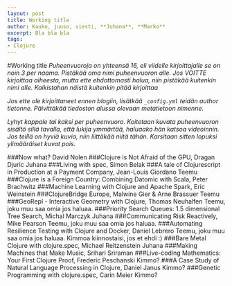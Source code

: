 ```yaml
---
layout: post
title: Working title
author: Kauko, juuso, viesti, **Juhana**, **Marko**
excerpt: Bla bla bla
tags:  
- Clojure
---
```


#Working title
_Puheenvuoroja on yhteensä 16, eli viidelle kirjoittajalle se on noin 3 per naama. Pistäkää oma nimi puheenvuoron alle. Jos VOITTE kirjoittaa aiheesta, mutta ette ehdottomasti halua, niin pistäkää kuitenkin nimi alle. Kaikistahan näistä kuitenkin pitää kirjoittaa_

_Jos ette ole kirjoittaneet ennen blogiin, lisätkää `_config.yml` teidän author tietonne. Päivittäkää tiedoston alussa olevaan metatietoon nimenne._

_Lyhyt kappale tai kaksi per puheenvuoro. Koitetaan kuvata puheenvuoron sisältö sillä tavalla, että lukija ymmärtää, haluaako hän katsoa videoinnin. Jos teillä on hyviä kuvia, niin liittäkää niitä tähän. Karsitaan sitten lopuksi ylimääräiset kuvat pois._

###Now what? David Nolen
###Clojure is Not Afraid of the GPU, Dragan Djuric
Juhana
###Living with spec, Simon Belak
###A tale of Clojurescript in Production at a Payment Company, Jean-Louis Giordano
Teemu
###Clojure is a Foreign Country: Combining Datomic with Scala, Peter Brachwitz
###Machine Learning with Clojure and Apache Spark, Eric Weinstein
###ClojureBridge Europe, Malwine Gier & Arne Brassuer
Teemu
###GeoRepl - Interactive Geometry with Clojure, Thomas Neuhalfen
Teemu, joku muu saa omia jos haluaa.
###Priority Search Queues: 1.5 dimensional Tree Search, Michal Marczyk
Juhana
###Communicating Risk Reactively, Mike Pearson
Teemu, joku muu saa omia jos haluaa.
###Automating Resilience Testing with Clojure and Docker, Daniel Lebrero
Teemu, joku muu saa omia jos haluaa.
Kimmoa kiinnostaisi, jos et ehdi :)
###Bare Metal Clojure with clojure.spec, Michael Reitzenstein
Juhana
###Making Machines that Make Music, Srihari Sriraman
###Live-coding Mathematics: Your First Clojure Proof, Frederic Peschanski
Kimmo?
###A Case Study of Natural Language Processing in Clojure, Daniel Janus
Kimmo?
###Genetic Programming with clojure.spec, Carin Meier
Kimmo?
